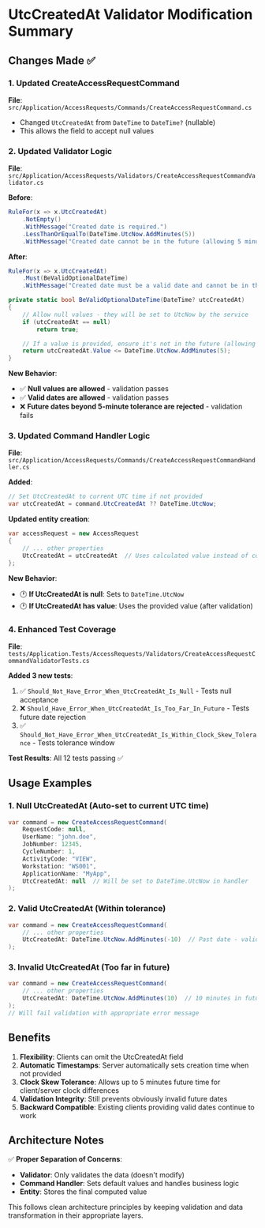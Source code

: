 # UtcCreatedAt Validator Modification Summary

## Changes Made ✅

### 1. Updated CreateAccessRequestCommand
**File**: `src/Application/AccessRequests/Commands/CreateAccessRequestCommand.cs`
- Changed `UtcCreatedAt` from `DateTime` to `DateTime?` (nullable)
- This allows the field to accept null values

### 2. Updated Validator Logic
**File**: `src/Application/AccessRequests/Validators/CreateAccessRequestCommandValidator.cs`

**Before**:
```csharp
RuleFor(x => x.UtcCreatedAt)
    .NotEmpty()
    .WithMessage("Created date is required.")
    .LessThanOrEqualTo(DateTime.UtcNow.AddMinutes(5))
    .WithMessage("Created date cannot be in the future (allowing 5 minutes for clock skew).");
```

**After**:
```csharp
RuleFor(x => x.UtcCreatedAt)
    .Must(BeValidOptionalDateTime)
    .WithMessage("Created date must be a valid date and cannot be in the future (allowing 5 minutes for clock skew) if provided.");

private static bool BeValidOptionalDateTime(DateTime? utcCreatedAt)
{
    // Allow null values - they will be set to UtcNow by the service
    if (utcCreatedAt == null)
        return true;

    // If a value is provided, ensure it's not in the future (allowing 5 minutes for clock skew)
    return utcCreatedAt.Value <= DateTime.UtcNow.AddMinutes(5);
}
```

**New Behavior**:
- ✅ **Null values are allowed** - validation passes
- ✅ **Valid dates are allowed** - validation passes
- ❌ **Future dates beyond 5-minute tolerance are rejected** - validation fails

### 3. Updated Command Handler Logic
**File**: `src/Application/AccessRequests/Commands/CreateAccessRequestCommandHandler.cs`

**Added**:
```csharp
// Set UtcCreatedAt to current UTC time if not provided
var utcCreatedAt = command.UtcCreatedAt ?? DateTime.UtcNow;
```

**Updated entity creation**:
```csharp
var accessRequest = new AccessRequest
{
    // ... other properties
    UtcCreatedAt = utcCreatedAt  // Uses calculated value instead of command.UtcCreatedAt
};
```

**New Behavior**:
- 🕐 **If UtcCreatedAt is null**: Sets to `DateTime.UtcNow`
- 🕐 **If UtcCreatedAt has value**: Uses the provided value (after validation)

### 4. Enhanced Test Coverage
**File**: `tests/Application.Tests/AccessRequests/Validators/CreateAccessRequestCommandValidatorTests.cs`

**Added 3 new tests**:
1. ✅ `Should_Not_Have_Error_When_UtcCreatedAt_Is_Null` - Tests null acceptance
2. ❌ `Should_Have_Error_When_UtcCreatedAt_Is_Too_Far_In_Future` - Tests future date rejection
3. ✅ `Should_Not_Have_Error_When_UtcCreatedAt_Is_Within_Clock_Skew_Tolerance` - Tests tolerance window

**Test Results**: All 12 tests passing ✅

## Usage Examples

### 1. Null UtcCreatedAt (Auto-set to current UTC time)
```csharp
var command = new CreateAccessRequestCommand(
    RequestCode: null,
    UserName: "john.doe",
    JobNumber: 12345,
    CycleNumber: 1,
    ActivityCode: "VIEW",
    Workstation: "WS001",
    ApplicationName: "MyApp",
    UtcCreatedAt: null  // Will be set to DateTime.UtcNow in handler
);
```

### 2. Valid UtcCreatedAt (Within tolerance)
```csharp
var command = new CreateAccessRequestCommand(
    // ... other properties
    UtcCreatedAt: DateTime.UtcNow.AddMinutes(-10)  // Past date - valid
);
```

### 3. Invalid UtcCreatedAt (Too far in future)
```csharp
var command = new CreateAccessRequestCommand(
    // ... other properties  
    UtcCreatedAt: DateTime.UtcNow.AddMinutes(10)  // 10 minutes in future - INVALID
);
// Will fail validation with appropriate error message
```

## Benefits

1. **Flexibility**: Clients can omit the UtcCreatedAt field
2. **Automatic Timestamps**: Server automatically sets creation time when not provided  
3. **Clock Skew Tolerance**: Allows up to 5 minutes future time for client/server clock differences
4. **Validation Integrity**: Still prevents obviously invalid future dates
5. **Backward Compatible**: Existing clients providing valid dates continue to work

## Architecture Notes

✅ **Proper Separation of Concerns**:
- **Validator**: Only validates the data (doesn't modify)
- **Command Handler**: Sets default values and handles business logic
- **Entity**: Stores the final computed value

This follows clean architecture principles by keeping validation and data transformation in their appropriate layers.
